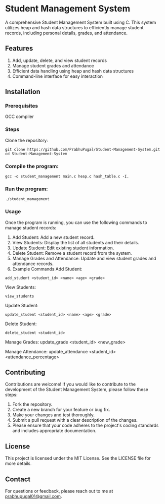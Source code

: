# Student Management System
A comprehensive Student Management System built using C. This system utilizes heap and hash data structures to efficiently manage student records, including personal details, grades, and attendance.

## Features
1. Add, update, delete, and view student records
2. Manage student grades and attendance
3. Efficient data handling using heap and hash data structures
4. Command-line interface for easy interaction

## Installation
### Prerequisites
GCC compiler
### Steps
Clone the repository:
```
git clone https://github.com/PrabhuPugal/Student-Management-System.git
cd Student-Management-System
```
### Compile the program:
```
gcc -o student_management main.c heap.c hash_table.c -I.
```
### Run the program:
```
./student_management
```
### Usage
Once the program is running, you can use the following commands to manage student records:

1. Add Student: Add a new student record.
2. View Students: Display the list of all students and their details.
3. Update Student: Edit existing student information.
4. Delete Student: Remove a student record from the system.
5. Manage Grades and Attendance: Update and view student grades and attendance records.
6. Example Commands
Add Student:
```
add_student <student_id> <name> <age> <grade>
```
View Students:
```
view_students
```
Update Student:
```
update_student <student_id> <name> <age> <grade>
```
Delete Student:
```
delete_student <student_id>
```
Manage Grades:
update_grade <student_id> <new_grade>

Manage Attendance:
update_attendance <student_id> <attendance_percentage>

## Contributing
Contributions are welcome! If you would like to contribute to the development of the Student Management System, please follow these steps:

1. Fork the repository.
2. Create a new branch for your feature or bug fix.
3. Make your changes and test thoroughly.
4. Submit a pull request with a clear description of the changes.
5. Please ensure that your code adheres to the project's coding standards and includes appropriate documentation.

## License
This project is licensed under the MIT License. See the LICENSE file for more details.

## Contact
For questions or feedback, please reach out to me at prabhupugal01@gmail.com.

